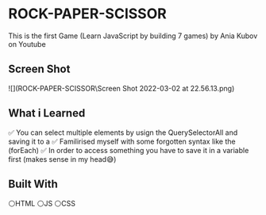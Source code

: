 # ROCK-PAPER-SCISSOR

This is the first Game (Learn JavaScript by building 7 games) by Ania Kubov on Youtube

## Screen Shot
![](ROCK-PAPER-SCISSOR\Screen Shot 2022-03-02 at 22.56.13.png)
 
## What i Learned

✅ You can select multiple elements by usign the QuerySelectorAll and saving it to a 
✅ Familirised myself with some forgotten syntax like the (forEach)
✅ In order to access something you have to save it in a variable first (makes sense in my head😅)

## Built With

⚪HTML
⚪JS
⚪CSS

